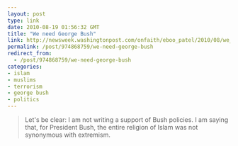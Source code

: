 ```yaml
---
layout: post
type: link
date: 2010-08-19 01:56:32 GMT
title: "We need George Bush"
link: http://newsweek.washingtonpost.com/onfaith/eboo_patel/2010/08/we_need_george_bush.html
permalink: /post/974868759/we-need-george-bush
redirect_from: 
  - /post/974868759/we-need-george-bush
categories:
- islam
- muslims
- terrorism
- george bush
- politics
---
```

<blockquote>Let's be clear: I am not writing a support of Bush policies. I am saying that, for President Bush, the entire religion of Islam was not synonymous with extremism.</blockquote>